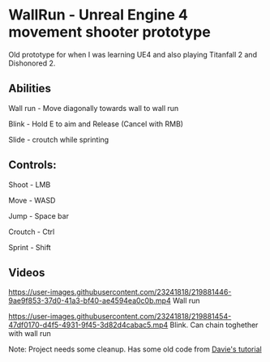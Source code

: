 # WallRun - Unreal Engine 4 movement shooter prototype

Old prototype for when I was learning UE4 and also playing Titanfall 2 and Dishonored 2.

## Abilities

Wall run - Move diagonally towards wall to wall run

Blink - Hold E to aim and Release (Cancel with RMB)

Slide - croutch while sprinting

## Controls:

Shoot - LMB

Move - WASD

Jump - Space bar

Croutch - Ctrl

Sprint - Shift



## Videos
https://user-images.githubusercontent.com/23241818/219881446-9ae9f853-37d0-41a3-bf40-ae4594ea0c0b.mp4
Wall run

https://user-images.githubusercontent.com/23241818/219881454-47df0170-d4f5-4931-9f45-3d82d4cabac5.mp4
Blink. Can chain toghether with wall run


Note: Project needs some cleanup. Has some old code from [Davie's tutorial](https://youtu.be/gsWHj8GbsfM)
